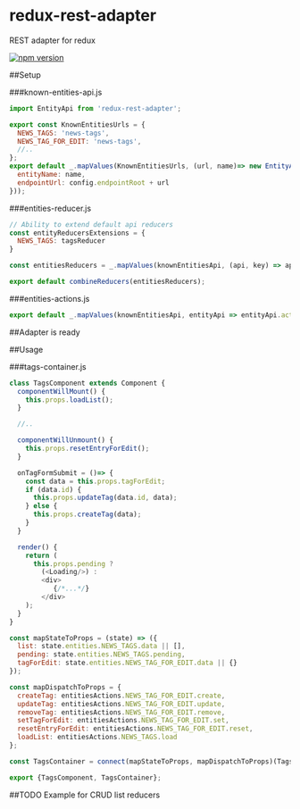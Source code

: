 # redux-rest-adapter
REST adapter for redux

[![npm version](https://badge.fury.io/js/redux-rest-adapter.svg)](https://badge.fury.io/js/redux-rest-adapter)

##Setup

###known-entities-api.js

```js
import EntityApi from 'redux-rest-adapter';

export const KnownEntitiesUrls = {
  NEWS_TAGS: 'news-tags',
  NEWS_TAG_FOR_EDIT: 'news-tags',
  //..
};
export default _.mapValues(KnownEntitiesUrls, (url, name)=> new EntityApi({
  entityName: name,
  endpointUrl: config.endpointRoot + url
}));
```

###entities-reducer.js

```js
// Ability to extend default api reducers
const entityReducersExtensions = {
  NEWS_TAGS: tagsReducer
}

const entitiesReducers = _.mapValues(knownEntitiesApi, (api, key) => api.configureReducer(entityReducersExtensions[key]));

export default combineReducers(entitiesReducers);
```

###entities-actions.js

```js
export default _.mapValues(knownEntitiesApi, entityApi => entityApi.actions);
```

##Adapter is ready



##Usage

###tags-container.js
```js
class TagsComponent extends Component {
  componentWillMount() {
    this.props.loadList();
  }

  //..

  componentWillUnmount() {
    this.props.resetEntryForEdit();
  }

  onTagFormSubmit = ()=> {
    const data = this.props.tagForEdit;
    if (data.id) {
      this.props.updateTag(data.id, data);
    } else {
      this.props.createTag(data);
    }
  }

  render() {
    return (
      this.props.pending ?
        (<Loading/>) :
        <div>
           {/*...*/}
        </div>
    );
  }
}

const mapStateToProps = (state) => ({
  list: state.entities.NEWS_TAGS.data || [],
  pending: state.entities.NEWS_TAGS.pending,
  tagForEdit: state.entities.NEWS_TAG_FOR_EDIT.data || {}
});

const mapDispatchToProps = {
  createTag: entitiesActions.NEWS_TAG_FOR_EDIT.create,
  updateTag: entitiesActions.NEWS_TAG_FOR_EDIT.update,
  removeTag: entitiesActions.NEWS_TAG_FOR_EDIT.remove,
  setTagForEdit: entitiesActions.NEWS_TAG_FOR_EDIT.set,
  resetEntryForEdit: entitiesActions.NEWS_TAG_FOR_EDIT.reset,
  loadList: entitiesActions.NEWS_TAGS.load
};

const TagsContainer = connect(mapStateToProps, mapDispatchToProps)(TagsComponent);

export {TagsComponent, TagsContainer};
```

##TODO
Example for CRUD list reducers
